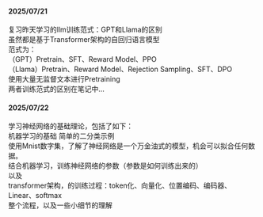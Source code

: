 #### 2025/07/21  
  复习昨天学习的llm训练范式：GPT和Llama的区别  
  虽然都是基于Transformer架构的自回归语言模型  
  范式为：  
  （GPT）Pretrain、SFT、Reward Model、PPO  
  （Llama）Pretrain、Reward Model、Rejection Sampling、SFT、DPO  
  使用大量无监督文本进行Pretraining  
  两者训练范式的区别在笔记中...
 
#### 2025/07/22
  学习神经网络的基础理论，包括了如下：  
  机器学习的基础 简单的二分类示例  
  使用Mnist数字集，了解了神经网络是一个万金油式的模型，机会可以拟合任何数据。  
  结合机器学习，训练神经网络的参数（参数是如何训练出来的）  
  以及  
  transformer架构，的训练过程：token化、向量化、位置编码、编码器、Linear、softmax  
  整个流程，以及一些小细节的理解
  


  
